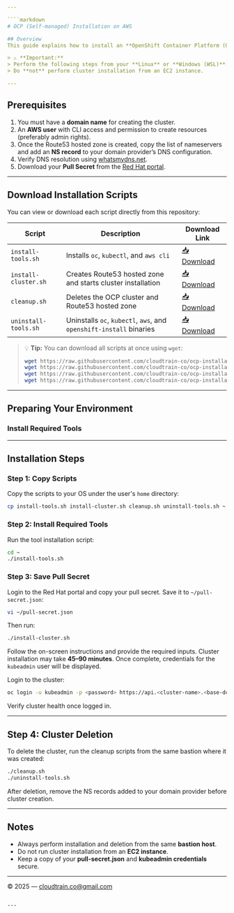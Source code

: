 ```yaml
---

````markdown
# OCP (Self-managed) Installation on AWS

## Overview
This guide explains how to install an **OpenShift Container Platform (OCP)** self-managed cluster on **AWS** using installation scripts.

> ⚠️ **Important:**  
> Perform the following steps from your **Linux** or **Windows (WSL)** laptop.  
> Do **not** perform cluster installation from an EC2 instance.

---
```


## Prerequisites
1. You must have a **domain name** for creating the cluster.  
2. An **AWS user** with CLI access and permission to create resources (preferably admin rights).  
3. Once the Route53 hosted zone is created, copy the list of nameservers and add an **NS record** to your domain provider’s DNS configuration.  
4. Verify DNS resolution using [whatsmydns.net](https://whatsmydns.net).  
5. Download your **Pull Secret** from the [Red Hat portal](https://console.redhat.com/openshift/downloads).

---

## Download Installation Scripts

You can view or download each script directly from this repository:

| Script | Description | Download Link |
|---------|--------------|---------------|
| `install-tools.sh` | Installs `oc`, `kubectl`, and `aws cli` | [📥 Download](https://raw.githubusercontent.com/cloudtrain-co/ocp-installation-demo/main/install-tools.sh) |
| `install-cluster.sh` | Creates Route53 hosted zone and starts cluster installation | [📥 Download](https://raw.githubusercontent.com/cloudtrain-co/ocp-installation-demo/main/install-cluster.sh) |
| `cleanup.sh` | Deletes the OCP cluster and Route53 hosted zone | [📥 Download](https://raw.githubusercontent.com/cloudtrain-co/ocp-installation-demo/main/cleanup.sh) |
| `uninstall-tools.sh` | Uninstalls `oc`, `kubectl`, `aws`, and `openshift-install` binaries | [📥 Download](https://raw.githubusercontent.com/cloudtrain-co/ocp-installation-demo/main/uninstall-tools.sh) |

> 💡 **Tip:** You can download all scripts at once using `wget`:
> ```bash
> wget https://raw.githubusercontent.com/cloudtrain-co/ocp-installation-demo/main/install-tools.sh
> wget https://raw.githubusercontent.com/cloudtrain-co/ocp-installation-demo/main/install-cluster.sh
> wget https://raw.githubusercontent.com/cloudtrain-co/ocp-installation-demo/main/cleanup.sh
> wget https://raw.githubusercontent.com/cloudtrain-co/ocp-installation-demo/main/uninstall-tools.sh
> ```

---

## Preparing Your Environment

### Install Required Tools
---

## Installation Steps

### Step 1: Copy Scripts

Copy the scripts to your OS under the user's `home` directory:

```bash
cp install-tools.sh install-cluster.sh cleanup.sh uninstall-tools.sh ~
```

### Step 2: Install Required Tools

Run the tool installation script:

```bash
cd ~
./install-tools.sh
```

### Step 3: Save Pull Secret

Login to the Red Hat portal and copy your pull secret.
Save it to `~/pull-secret.json`:

```bash
vi ~/pull-secret.json
```

Then run:

```bash
./install-cluster.sh
```

Follow the on-screen instructions and provide the required inputs.
Cluster installation may take **45–90 minutes**.
Once complete, credentials for the `kubeadmin` user will be displayed.

Login to the cluster:

```bash
oc login -u kubeadmin -p <password> https://api.<cluster-name>.<base-domain>:6443 --insecure-skip-tls-verify=true
```

Verify cluster health once logged in.

---

## Step 4: Cluster Deletion

To delete the cluster, run the cleanup scripts from the same bastion where it was created:

```bash
./cleanup.sh
./uninstall-tools.sh
```

After deletion, remove the NS records added to your domain provider before cluster creation.

---

## Notes

* Always perform installation and deletion from the same **bastion host**.
* Do not run cluster installation from an **EC2 instance**.
* Keep a copy of your **pull-secret.json** and **kubeadmin credentials** secure.

---

© 2025 — cloudtrain.co@gmail.com

```

---


```
